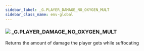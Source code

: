 ```yaml
---
sidebar_label: _G.PLAYER_DAMAGE_NO_OXYGEN_MULT
sidebar_class_name: env-global
---
```


### ![](/img/wiki/global.png) **_G**.PLAYER_DAMAGE_NO_OXYGEN_MULT
Returns the amount of damage the player gets while suffocating<br/>
